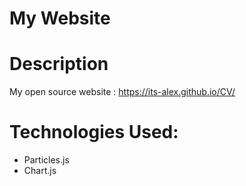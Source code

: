 # My Website

Description
============

My open source website : https://its-alex.github.io/CV/

Technologies Used:
==================

* Particles.js
* Chart.js
